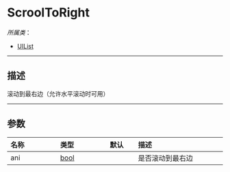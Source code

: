 # ScroolToRight

*所属类*：
* [UIList](/Api/Classes/Scene/UIList.md)
------------------------------------------------------------------------------------------
## 描述

滚动到最右边（允许水平滚动时可用）

------------------------------------------------------------------------------------------
## 参数

|<div style="width:100px">名称</div>|<div style="width:100px">类型</div>|<div style="width:50px">默认</div>|<div style="width:350px">描述</div>|
|:---|:---|:---|:---|
|ani|[bool](/Api/DataType/Bool.md)||是否滚动到最右边|
